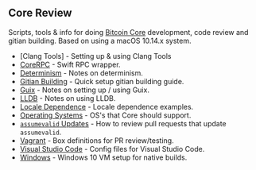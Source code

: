 ## Core Review
Scripts, tools & info for doing [Bitcoin Core](https://github.com/bitcoin/bitcoin) development, code review and gitian building. Based on using a macOS 10.14.x system.

- [Clang Tools] - Setting up & using Clang Tools
- [CoreRPC](https://github.com/fanquake/CoreRPC) - Swift RPC wrapper.
- [Determinism](determinism.md) - Notes on determinism.
- [Gitian Building](/gitian-building/) - Quick setup gitian building guide.
- [Guix](guix.md) - Notes on setting up / using Guix.
- [LLDB](lldb.md) - Notes on using LLDB.
- [Locale Dependence](/locale-dependence/) - Locale dependence examples.
- [Operating Systems](operating-systems.md) - OS's that Core should support.
- [`assumevalid` Updates](update-assumevalid.md) - How to review pull requests that update `assumevalid`.
- [Vagrant](/vagrant) - Box definitions for PR review/testing.
- [Visual Studio Code](/visual-studio/) - Config files for Visual Studio Code.
- [Windows](windows.md) - Windows 10 VM setup for native builds.
